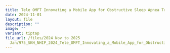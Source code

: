 ```yaml
---
title: Tele OMFT Innovating a Mobile App for Obstructive Sleep Apnea Treatment
date: 2024-11-01
layout: file
description: ""
image: ""
variant: tiptap
file_url: /files/2024 Nov to 2025
  Jan/975_SKH_NHIP_2024_Tele_OMFT_Innovating_a_Mobile_App_for_Obstructive_Sleep_Apnea_Treatment.pdf
---
```

